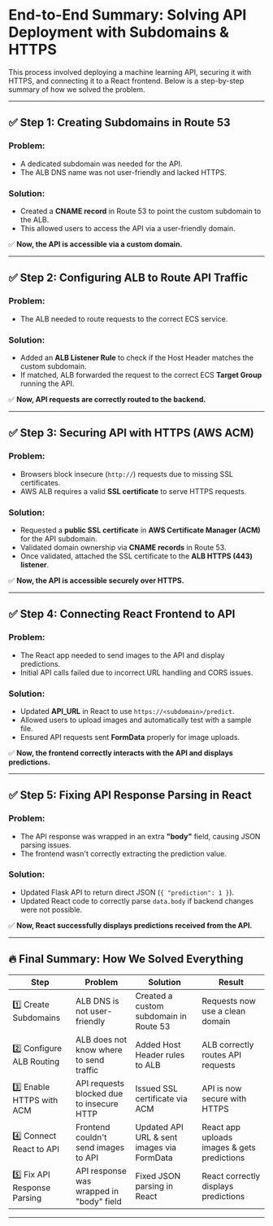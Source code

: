 # End-to-End Summary: Solving API Deployment with Subdomains & HTTPS

This process involved deploying a machine learning API, securing it with HTTPS, and connecting it to a React frontend. Below is a step-by-step summary of how we solved the problem.

---

## ✅ Step 1: Creating Subdomains in Route 53
### **Problem:**
- A dedicated subdomain was needed for the API.
- The ALB DNS name was not user-friendly and lacked HTTPS.

### **Solution:**
- Created a **CNAME record** in Route 53 to point the custom subdomain to the ALB.
- This allowed users to access the API via a user-friendly domain.

✅ **Now, the API is accessible via a custom domain.**

---

## ✅ Step 2: Configuring ALB to Route API Traffic
### **Problem:**
- The ALB needed to route requests to the correct ECS service.

### **Solution:**
- Added an **ALB Listener Rule** to check if the Host Header matches the custom subdomain.
- If matched, ALB forwarded the request to the correct ECS **Target Group** running the API.

✅ **Now, API requests are correctly routed to the backend.**

---

## ✅ Step 3: Securing API with HTTPS (AWS ACM)
### **Problem:**
- Browsers block insecure (`http://`) requests due to missing SSL certificates.
- AWS ALB requires a valid **SSL certificate** to serve HTTPS requests.

### **Solution:**
- Requested a **public SSL certificate** in **AWS Certificate Manager (ACM)** for the API subdomain.
- Validated domain ownership via **CNAME records** in Route 53.
- Once validated, attached the SSL certificate to the **ALB HTTPS (443) listener**.

✅ **Now, the API is accessible securely over HTTPS.**

---

## ✅ Step 4: Connecting React Frontend to API
### **Problem:**
- The React app needed to send images to the API and display predictions.
- Initial API calls failed due to incorrect URL handling and CORS issues.

### **Solution:**
- Updated **API_URL** in React to use `https://<subdomain>/predict`.
- Allowed users to upload images and automatically test with a sample file.
- Ensured API requests sent **FormData** properly for image uploads.

✅ **Now, the frontend correctly interacts with the API and displays predictions.**

---

## ✅ Step 5: Fixing API Response Parsing in React
### **Problem:**
- The API response was wrapped in an extra **"body"** field, causing JSON parsing issues.
- The frontend wasn't correctly extracting the prediction value.

### **Solution:**
- Updated Flask API to return direct JSON (`{ "prediction": 1 }`).
- Updated React code to correctly parse `data.body` if backend changes were not possible.

✅ **Now, React successfully displays predictions received from the API.**

---

## 🔥 Final Summary: How We Solved Everything

| **Step** | **Problem** | **Solution** | **Result** |
|---------|------------|-------------|------------|
| 1️⃣ Create Subdomains | ALB DNS is not user-friendly | Created a custom subdomain in Route 53 | Requests now use a clean domain |
| 2️⃣ Configure ALB Routing | ALB does not know where to send traffic | Added Host Header rules to ALB | ALB correctly routes API requests |
| 3️⃣ Enable HTTPS with ACM | API requests blocked due to insecure HTTP | Issued SSL certificate via ACM | API is now secure with HTTPS |
| 4️⃣ Connect React to API | Frontend couldn't send images to API | Updated API URL & sent images via FormData | React app uploads images & gets predictions |
| 5️⃣ Fix API Response Parsing | API response was wrapped in "body" field | Fixed JSON parsing in React | React correctly displays predictions |

---
